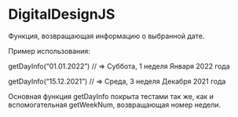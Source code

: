 # DigitalDesignJS

Функция, возвращающая информацию о выбранной дате.

Пример использования:

getDayInfo(“01.01.2022”) // => Суббота, 1 неделя Января 2022 года

getDayInfo(“15.12.2021”) // => Среда, 3 неделя Декабря 2021 года

Основная функция getDayInfo покрыта тестами так же, как и вспомогательная getWeekNum, возвращающая номер недели.
